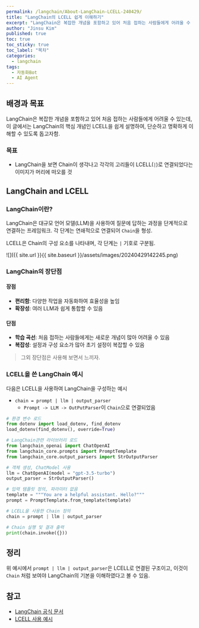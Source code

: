 ```yaml
---
permalink: /langchain/About-LangChain-LCELL-240429/
title: "LangChain의 LCELL 쉽게 이해하기"
excerpt: "LangChain은 복잡한 개념을 포함하고 있어 처음 접하는 사람들에게 어려울 수 있는데, 이 글에서는 LangChain의 핵심 개념인 LCELL을 쉽게 설명하여, 단순하고 명확하게 이해할 수 있도록 돕고자함."
author: "Jinsu Kim"
published: true
toc: true
toc_sticky: true
toc_label: "목차"
categories:
  - langchain
tags:
  - 자동화Bot
  - AI Agent
---
```


## 배경과 목표

LangChain은 복잡한 개념을 포함하고 있어 처음 접하는 사람들에게 어려울 수 있는데, 이 글에서는 LangChain의 핵심 개념인 LCELL을 쉽게 설명하여, 단순하고 명확하게 이해할 수 있도록 돕고자함.

### 목표

- LangChain을 보면 Chain이 생각나고 각각의 고리들이 LCELL(`|`)로 연결되었다는 이미지가 머리에 떠오를 것

## LangChain and LCELL

### LangChain이란?

 LangChain은 대규모 언어 모델(LLM)을 사용하여 질문에 답하는 과정을 단계적으로 연결하는 프레임워크. 각 단계는 연쇄적으로 연결되어 `Chain`을 형성.

LCELL은 Chain의 구성 요소를 나타내며, 각 단계는 `|` 기호로 구분됨.

![]({{ site.url }}{{ site.baseurl }}/assets/images/20240429142245.png)

### LangChain의 장단점

#### 장점

- **편리함**: 다양한 작업을 자동화하여 효율성을 높임
- **확장성**: 여러 LLM과 쉽게 통합할 수 있음

#### 단점

- **학습 곡선**: 처음 접하는 사람들에게는 새로운 개념이 많아 어려울 수 있음
- **복잡성**: 설정과 구성 요소가 많아 초기 설정이 복잡할 수 있음

> 그외 장단점은 사용해 보면서 느끼자.

### LCELL을 쓴 LangChain 예시

다음은 LCELL을 사용하여 LangChain을 구성하는 예시

- `chain = prompt | llm | output_parser`
  - `Prompt -> LLM -> OutPutParser`이 `Chain`으로 연결되었음

```python
# 환경 변수 로드
from dotenv import load_dotenv, find_dotenv
load_dotenv(find_dotenv(), override=True)

# LangChain관련 라이브러리 로드
from langchain_openai import ChatOpenAI
from langchain_core.prompts import PromptTemplate
from langchain_core.output_parsers import StrOutputParser

# 객체 생성, ChatModel 사용
llm = ChatOpenAI(model = "gpt-3.5-turbo")
output_parser = StrOutputParser()

# 입력 템플릿 정의, 파라미터 없음
template = """You are a helpful assistant. Hello?"""
prompt = PromptTemplate.from_template(template)

# LCELL을 사용한 Chain 정의
chain = prompt | llm | output_parser

# Chain 실행 및 결과 출력
print(chain.invoke({}))

```

## 정리

위 예시에서 `prompt | llm | output_parser`은 LCELL로 연결된 구조이고, 이것이 `Chain` 처럼 보여야 LangChain의 기본을 이해하였다고 볼 수 있음.

## 참고

- [LangChain 공식 문서](https://langchain.com/docs)
- [LCELL 사용 예시](https://langchain.com/examples)